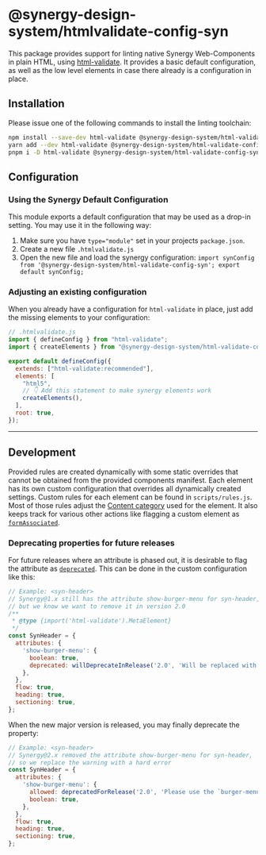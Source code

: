 # @synergy-design-system/htmlvalidate-config-syn

This package provides support for linting native Synergy Web-Components in plain HTML, using [html-validate](https://html-validate.org/).
It provides a basic default configuration, as well as the low level elements in case there already is a configuration in place.

## Installation

Please issue one of the following commands to install the linting toolchain:

```bash
npm install --save-dev html-validate @synergy-design-system/html-validate-config-syn
yarn add --dev html-validate @synergy-design-system/html-validate-config-syn
pnpm i -D html-validate @synergy-design-system/html-validate-config-syn
```

## Configuration

### Using the Synergy Default Configuration

This module exports a default configuration that may be used as a drop-in setting. You may use it in the following way:

1. Make sure you have `type="module"` set in your projects `package.json`.
2. Create a new file `.htmlvalidate.js`
3. Open the new file and load the synergy configuration: `import synConfig from '@synergy-design-system/html-validate-config-syn'; export default synConfig;`

### Adjusting an existing configuration

When you already have a configuration for `html-validate` in place, just add the missing elements to your configuration:

```javascript
// .htmlvalidate.js
import { defineConfig } from "html-validate";
import { createElements } from "@synergy-design-system/html-validate-config-syn/scripts/createElements";

export default defineConfig({
  extends: ["html-validate:recommended"],
  elements: [
    "html5",
    // 👇 Add this statement to make synergy elements work
    createElements(),
  ],
  root: true,
});
```

---

## Development

Provided rules are created dynamically with some static overrides that cannot be obtained from the provided components manifest.
Each element has its own custom configuration that overrides all dynamically created settings.
Custom rules for each element can be found in `scripts/rules.js`.
Most of those rules adjust the [Content category](https://html-validate.org/usage/elements.html#content-categories) used for the element. It also keeps track for various other actions like flagging a custom element as [`formAssociated`](https://html-validate.org/usage/elements.html#formassociated).

### Deprecating properties for future releases

For future releases where an attribute is phased out, it is desirable to flag the attribute as [`deprecated`](https://html-validate.org/usage/elements.html#deprecated). This can be done in the custom configuration like this:

```javascript
// Example: <syn-header>
// Synergy@1.x still has the attribute show-burger-menu for syn-header,
// but we know we want to remove it in version 2.0
/**
 * @type {import('html-validate').MetaElement}
 */
const SynHeader = {
  attributes: {
    'show-burger-menu': {
      boolean: true,
      deprecated: willDeprecateInRelease('2.0', 'Will be replaced with `burger-menu`'),
    },
  },
  flow: true,
  heading: true,
  sectioning: true,
};
```

When the new major version is released, you may finally deprecate the property:

```javascript
// Example: <syn-header>
// Synergy@2.x removed the attribute show-burger-menu for syn-header,
// so we replace the warning with a hard error
const SynHeader = {
  attributes: {
    'show-burger-menu': {
      allowed: deprecatedForRelease('2.0', 'Please use the `burger-menu` attribute instead.'),
      boolean: true,
    },
  },
  flow: true,
  heading: true,
  sectioning: true,
};
```
